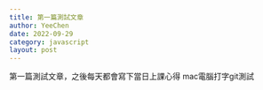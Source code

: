 ```yaml
---
title: 第一篇測試文章
author: YeeChen
date: 2022-09-29
category: javascript
layout: post
---
```


第一篇測試文章，之後每天都會寫下當日上課心得
mac電腦打字git測試
